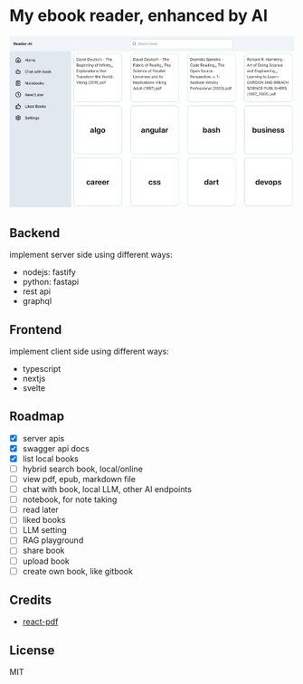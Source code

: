 # My ebook reader, enhanced by AI

![cover page](./cover.jpg)

## Backend

implement server side using different ways:

- nodejs: fastify
- python: fastapi
- rest api
- graphql

## Frontend

implement client side using different ways:

- typescript
- nextjs
- svelte

## Roadmap

- [x] server apis
- [x] swagger api docs
- [x] list local books
- [ ] hybrid search book, local/online
- [ ] view pdf, epub, markdown file
- [ ] chat with book, local LLM, other AI endpoints
- [ ] notebook, for note taking
- [ ] read later
- [ ] liked books
- [ ] LLM setting
- [ ] RAG playground
- [ ] share book
- [ ] upload book
- [ ] create own book, like gitbook

## Credits

- [react-pdf](https://github.com/wojtekmaj/react-pdf)

## License

MIT
